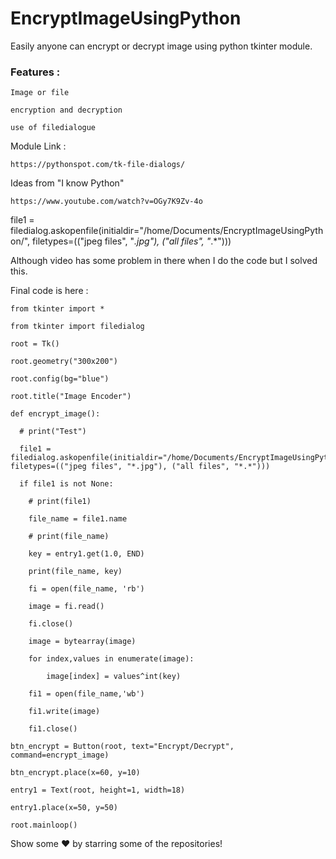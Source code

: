 # EncryptImageUsingPython
Easily anyone can encrypt or decrypt image using python tkinter module.

### Features :

    Image or file
    
    encryption and decryption
    
    use of filedialogue
    
 Module Link :
 
    https://pythonspot.com/tk-file-dialogs/
    
Ideas from "I know Python"

    https://www.youtube.com/watch?v=OGy7K9Zv-4o


file1 = filedialog.askopenfile(initialdir="/home/Documents/EncryptImageUsingPython/", filetypes=(("jpeg files", "*.jpg"), ("all files", "*.*")))

Although video has some problem in there when I do the code but I solved this.

Final code is here : 

    from tkinter import *
    
    from tkinter import filedialog

    root = Tk()
    
    root.geometry("300x200")
    
    root.config(bg="blue")
    
    root.title("Image Encoder")

    def encrypt_image():
      
      # print("Test")
    
      file1 = filedialog.askopenfile(initialdir="/home/Documents/EncryptImageUsingPython/", filetypes=(("jpeg files", "*.jpg"), ("all files", "*.*")))
    
      if file1 is not None:
        
        # print(file1)
        
        file_name = file1.name
        
        # print(file_name)
        
        key = entry1.get(1.0, END)
        
        print(file_name, key)
        
        fi = open(file_name, 'rb')
        
        image = fi.read()
        
        fi.close()
        
        image = bytearray(image)
        
        for index,values in enumerate(image):
            
            image[index] = values^int(key)
        
        fi1 = open(file_name,'wb')
        
        fi1.write(image)
        
        fi1.close()

    btn_encrypt = Button(root, text="Encrypt/Decrypt", command=encrypt_image)
    
    btn_encrypt.place(x=60, y=10)

    entry1 = Text(root, height=1, width=18)
    
    entry1.place(x=50, y=50)

    root.mainloop()



Show some ❤️ by starring some of the repositories!
